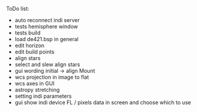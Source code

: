 ToDo list:

- auto reconnect indi server
- tests hemisphere window
- tests build
- load de421.bsp in general
- edit horizon
- edit build points
- align stars
- select and slew align stars
- gui wording initial -> align Mount
- wcs projection in image to flat
- wcs axes in GUI
- astropy stretching
- setting indi parameters
- gui show indi device FL / pixels data in screen and choose which to use